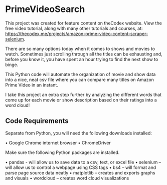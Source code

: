 # PrimeVideoSearch

This project was created for feature content on theCodex website.  View the free video tutorial, along with many other tutorials and courses, at: https://thecodex.me/projects/amazon-prime-video-content-scraper-selenium.

There are so many options today when it comes to shows and movies to watch.  Sometimes just scrolling through all the titles can be exhausting and, before you know it, you have spent an hour trying to find the next show to binge.  

This Python code will automate the organization of movie and show data into a nice, neat csv file where you can compare many titles on Amazon Prime Video in an instant.  

I take this project an extra step further by analyzing the different words that come up for each movie or show description based on their ratings into a word cloud!

Code Requirements
------------------------
Separate from Python, you will need the following downloads installed:

•	Google Chrome internet browser
•	ChromeDriver

Make sure the following Python packages are installed.

•	pandas - will allow us to save data to a csv, text, or excel file
•	selenium – will allow us to control a webpage using CSS tags
•	bs4 – will format and parse page source data neatly
•	matplotlib – creates and exports graphs and visuals
•	wordcloud – creates word cloud visualizations
